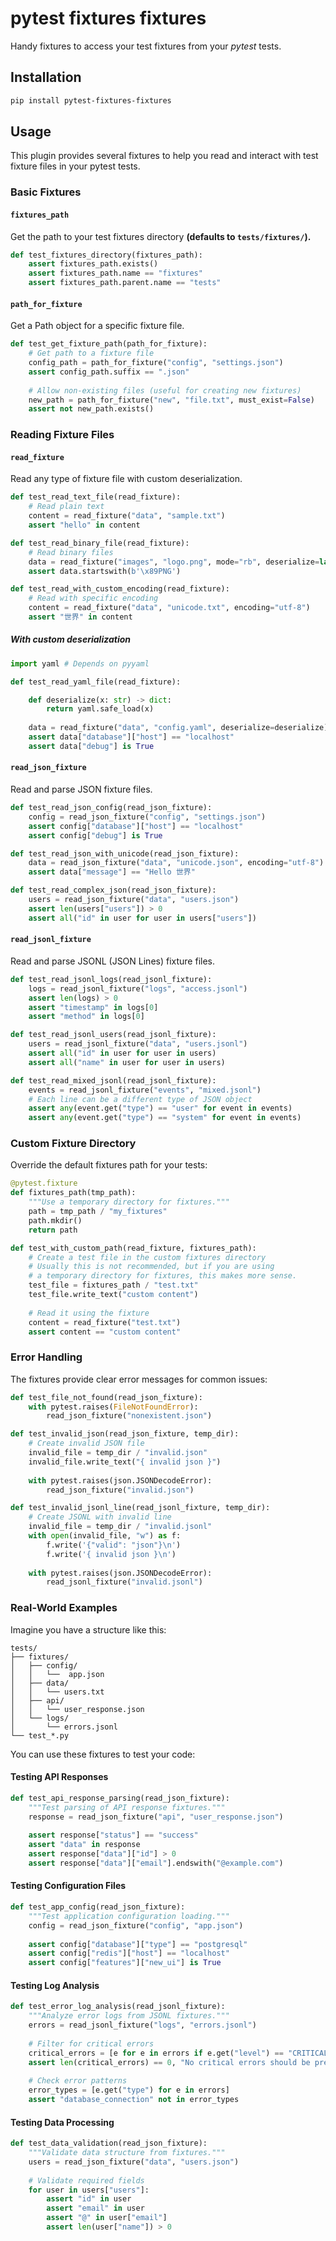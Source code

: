 # pytest fixtures fixtures

Handy fixtures to access your test fixtures from your _pytest_ tests.

## Installation

```bash
pip install pytest-fixtures-fixtures
```

## Usage

This plugin provides several fixtures to help you read and interact with test fixture files in your pytest tests.

### Basic Fixtures

#### `fixtures_path`

Get the path to your test fixtures directory **(defaults to `tests/fixtures/`).**

```python
def test_fixtures_directory(fixtures_path):
    assert fixtures_path.exists()
    assert fixtures_path.name == "fixtures"
    assert fixtures_path.parent.name == "tests"
```

#### `path_for_fixture`

Get a Path object for a specific fixture file.

```python
def test_get_fixture_path(path_for_fixture):
    # Get path to a fixture file
    config_path = path_for_fixture("config", "settings.json")
    assert config_path.suffix == ".json"
    
    # Allow non-existing files (useful for creating new fixtures)
    new_path = path_for_fixture("new", "file.txt", must_exist=False)
    assert not new_path.exists()
```

### Reading Fixture Files

#### `read_fixture`

Read any type of fixture file with custom deserialization.

```python
def test_read_text_file(read_fixture):
    # Read plain text
    content = read_fixture("data", "sample.txt")
    assert "hello" in content

def test_read_binary_file(read_fixture):
    # Read binary files
    data = read_fixture("images", "logo.png", mode="rb", deserialize=lambda x: x)
    assert data.startswith(b'\x89PNG')

def test_read_with_custom_encoding(read_fixture):
    # Read with specific encoding
    content = read_fixture("data", "unicode.txt", encoding="utf-8")
    assert "世界" in content

```

##### With custom deserialization

```python
import yaml # Depends on pyyaml

def test_read_yaml_file(read_fixture):

    def deserialize(x: str) -> dict:
        return yaml.safe_load(x)
    
    data = read_fixture("data", "config.yaml", deserialize=deserialize)
    assert data["database"]["host"] == "localhost"
    assert data["debug"] is True
```

#### `read_json_fixture`

Read and parse JSON fixture files.

```python
def test_read_json_config(read_json_fixture):
    config = read_json_fixture("config", "settings.json")
    assert config["database"]["host"] == "localhost"
    assert config["debug"] is True

def test_read_json_with_unicode(read_json_fixture):
    data = read_json_fixture("data", "unicode.json", encoding="utf-8")
    assert data["message"] == "Hello 世界"

def test_read_complex_json(read_json_fixture):
    users = read_json_fixture("data", "users.json")
    assert len(users["users"]) > 0
    assert all("id" in user for user in users["users"])
```

#### `read_jsonl_fixture`

Read and parse JSONL (JSON Lines) fixture files.

```python
def test_read_jsonl_logs(read_jsonl_fixture):
    logs = read_jsonl_fixture("logs", "access.jsonl")
    assert len(logs) > 0
    assert "timestamp" in logs[0]
    assert "method" in logs[0]

def test_read_jsonl_users(read_jsonl_fixture):
    users = read_jsonl_fixture("data", "users.jsonl")
    assert all("id" in user for user in users)
    assert all("name" in user for user in users)

def test_read_mixed_jsonl(read_jsonl_fixture):
    events = read_jsonl_fixture("events", "mixed.jsonl")
    # Each line can be a different type of JSON object
    assert any(event.get("type") == "user" for event in events)
    assert any(event.get("type") == "system" for event in events)
```

### Custom Fixture Directory

Override the default fixtures path for your tests:

```python
@pytest.fixture
def fixtures_path(tmp_path):
    """Use a temporary directory for fixtures."""
    path = tmp_path / "my_fixtures"
    path.mkdir()
    return path

def test_with_custom_path(read_fixture, fixtures_path):
    # Create a test file in the custom fixtures directory
    # Usually this is not recommended, but if you are using
    # a temporary directory for fixtures, this makes more sense.
    test_file = fixtures_path / "test.txt"
    test_file.write_text("custom content")
    
    # Read it using the fixture
    content = read_fixture("test.txt")
    assert content == "custom content"
```

### Error Handling

The fixtures provide clear error messages for common issues:

```python
def test_file_not_found(read_json_fixture):
    with pytest.raises(FileNotFoundError):
        read_json_fixture("nonexistent.json")

def test_invalid_json(read_json_fixture, temp_dir):
    # Create invalid JSON file
    invalid_file = temp_dir / "invalid.json"
    invalid_file.write_text("{ invalid json }")
    
    with pytest.raises(json.JSONDecodeError):
        read_json_fixture("invalid.json")

def test_invalid_jsonl_line(read_jsonl_fixture, temp_dir):
    # Create JSONL with invalid line
    invalid_file = temp_dir / "invalid.jsonl"
    with open(invalid_file, "w") as f:
        f.write('{"valid": "json"}\n')
        f.write('{ invalid json }\n')
    
    with pytest.raises(json.JSONDecodeError):
        read_jsonl_fixture("invalid.jsonl")
```

### Real-World Examples

Imagine you have a structure like this:

```text
tests/
├── fixtures/
│   ├── config/
│   │   └──  app.json
│   ├── data/
│   │   └── users.txt
│   ├── api/
│   │   └── user_response.json
│   └── logs/
│       └── errors.jsonl
└── test_*.py
```

You can use these fixtures to test your code:

#### Testing API Responses

```python
def test_api_response_parsing(read_json_fixture):
    """Test parsing of API response fixtures."""
    response = read_json_fixture("api", "user_response.json")
    
    assert response["status"] == "success"
    assert "data" in response
    assert response["data"]["id"] > 0
    assert response["data"]["email"].endswith("@example.com")
```

#### Testing Configuration Files

```python
def test_app_config(read_json_fixture):
    """Test application configuration loading."""
    config = read_json_fixture("config", "app.json")
    
    assert config["database"]["type"] == "postgresql"
    assert config["redis"]["host"] == "localhost"
    assert config["features"]["new_ui"] is True
```

#### Testing Log Analysis

```python
def test_error_log_analysis(read_jsonl_fixture):
    """Analyze error logs from JSONL fixtures."""
    errors = read_jsonl_fixture("logs", "errors.jsonl")
    
    # Filter for critical errors
    critical_errors = [e for e in errors if e.get("level") == "CRITICAL"]
    assert len(critical_errors) == 0, "No critical errors should be present"
    
    # Check error patterns
    error_types = [e.get("type") for e in errors]
    assert "database_connection" not in error_types
```

#### Testing Data Processing

```python
def test_data_validation(read_json_fixture):
    """Validate data structure from fixtures."""
    users = read_json_fixture("data", "users.json")
    
    # Validate required fields
    for user in users["users"]:
        assert "id" in user
        assert "email" in user
        assert "@" in user["email"]
        assert len(user["name"]) > 0
```
